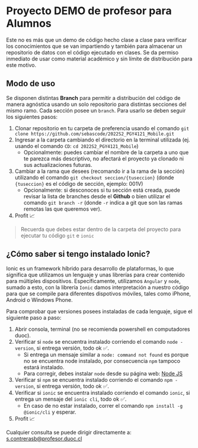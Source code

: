 # Proyecto DEMO de profesor para Alumnos
Este no es más que un demo de código hecho clase a clase para verificar los conocimientos que se van impartiendo y también para almacenar un repositorio de datos con el código ejecutado en clases.
Se da permiso inmediato de usar como material académico y sin límite de distribución para este motivo.

## Modo de uso
Se disponen distintas **Branch** para permitir a distribución del código de manera agnóstica usando un solo repositorio para distintas secciones del mismo ramo.
Cada sección posee un `branch`.
Para usarlo se deben seguir los siguientes pasos:
1. Clonar repositorio en tu carpeta de preferencia usando el comando `git clone https://github.com/sebascode/2022S2_PGY4121_Mobile.git`
2. Ingresar a la carpeta cambiando el directorio en la terminal utilizada (ej. usando el comando `CD`: `cd 2022S2_PGY4121_Mobile`)
   - Opcionalmente: puedes cambiar el nombre de la carpeta a uno que te parezca más descriptivo, no afectará el proyecto ya clonado ni sus actualizaciones futuras.
3. Cambiar a la rama que desees (recomando ir a la rama de la sección) utilizando el comando `git checkout seccion/{tuseccion}` (donde `{tuseccion}` es el código de sección, ejemplo: 001V)
   - Opcionalmente: si desconoces si tu sección está creada, puede revisar la lista de branches desde el **Github** o bien utilizar el comando `git branch -r` (donde `-r` indica a git que son las ramas remotas las que queremos ver).
4. Profit 📈

> Recuerda que debes estar dentro de la carpeta del proyecto para ejecutar tu código `git` e `ionic`

## ¿Cómo saber si tengo instalado Ionic?
Ionic es un framework híbrido para desarrollo de plataformas, lo que significa que utilizamos un lenguaje y unas librerías para crear contenido para múltiples dispositivos.
Específicamente, utilizamos `Angular` y `node`, sumado a esto, con la librería `Ionic` damos interpretación a nuestro código para que se compile para diferentes dispotivos móviles, tales como iPhone, Android o Windows Phone.

Para comprobar que versiones posees instaladas de cada lenguaje, sigue el siguiente paso a paso:
1. Abrir consola, terminal (no se recomienda powershell en computadores duoc).
2. Verificar si `node` se encuentra instalado corriendo el comando `node -version`, si entrega versión, todo ok ✅.
   - Si entrega un mensaje similar a `node: command not found` es porque no se encuentra node instalado, por consecuencia `npm` tampoco estará instalado.
   - Para corregir, debes instalar `node` desde su página web: [Node JS](https://nodejs.org/es/)
3. Verificar si `npm` se encuentra instalado corriendo el comando `npm -version`, si entrega versión, todo ok ✅.
4. Verificar si `ionic` se encuentra instalado corriendo el comando `ionic`, si entrega un mensaje del `ionic cli`, todo ok ✅.
   - En caso de no estar instalado, correr el comando `npm install -g @ionic/cli` y esperar.
5. Profit 📈

Cualquier consulta se puede dirigir directamente a: s.contrerasb@profesor.duoc.cl
